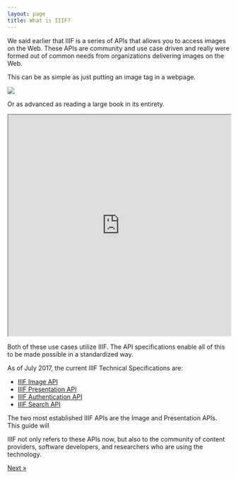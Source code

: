```yaml
---
layout: page
title: What is IIIF?
---
```


We said earlier that IIIF is a series of APIs that allows you to access images on the Web. These APIs are community and use case driven and really were formed out of common needs from organizations delivering images on the Web.

This can be as simple as just putting an image tag in a webpage.

<img src="https://stacks.stanford.edu/image/iiif/hg676jb4964%2F0380_796-44/1015,1460,799,824/pct:25/0/default.jpg">

Or as advanced as reading a large book in its entirety.

<iframe
  src='http://universalviewer.io/uv.html?manifest=http://wellcomelibrary.org/iiif/collection/b20417081#?c=0&m=0&s=0&cv=1&xywh=-4057%2C-1%2C13207%2C2790'
  style='width: 100%; height: 500px;'>
</iframe>

Both of these use cases utilize IIIF. The API specifications enable all of this to be made possible in a standardized way.

As of July 2017, the current IIIF Technical Specifications are:
 - [IIIF Image API](http://iiif.io/api/image/2.1/)
 - [IIIF Presentation API](http://iiif.io/api/presentation/2.1)
 - [IIIF Authentication API](http://iiif.io/api/auth/1.0)
 - [IIIF Search API](http://iiif.io/api/search/1.0)

The two most established IIIF APIs are the Image and Presentation APIs. This guide will 

IIIF not only refers to these APIs now, but also to the community of content providers, software developers, and researchers who are using the technology. 

<div class='d-flex justify-content-around'>
  <a class="btn btn-secondary" href="{{'overview/what-can-iiif-do' | relative_url }}">Next &raquo;</a>
</div>
